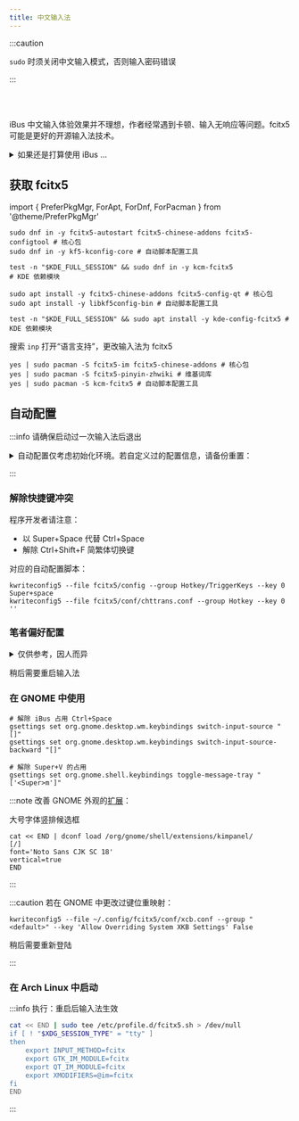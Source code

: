 ```yaml
---
title: 中文输入法
---
```


:::caution

`sudo` 时须关闭中文输入模式，否则输入密码错误

:::

<br/><br/>

iBus 中文输入体验效果并不理想，作者经常遇到卡顿、输入无响应等问题。fcitx5 可能是更好的开源输入法技术。

 <details className="let-details-to-gray">
<summary>如果还是打算使用 iBus ...</summary>

```shell
# 垂直显示
dconf write /com/github/libpinyin/ibus-libpinyin/libpinyin/lookup-table-orientation 1
# 禁用简繁切换键
dconf write /com/github/libpinyin/ibus-libpinyin/libpinyin/trad-switch "''"
# 禁用半角与全角切换
dconf write /com/github/libpinyin/ibus-libpinyin/libpinyin/punct-switch "''"
```

使用百度云拼音：( 需要上传输入数据以供分析 )

    dconf write /com/github/libpinyin/ibus-libpinyin/libpinyin/enable-cloud-input true

使用小鹤双拼：提高中文码字效率

```shell
cat << END | dconf load /com/github/libpinyin/ibus-libpinyin/libpinyin/
[/]
double-pinyin=true
double-pinyin-schema=5
END
```

进一步改变外观需要 [GNOME 插件](https://extensions.gnome.org/extension/4112/customize-ibus/)

```shell
dconf write /org/gnome/shell/extensions/customize-ibus/input-indicator-only-on-toggle true
dconf write /desktop/ibus/panel/use-custom-font true
gnome-extensions prefs customize-ibus@hollowman.ml
```

</details>

## 获取 fcitx5

import {
PreferPkgMgr,
ForApt,
ForDnf,
ForPacman
} from '@theme/PreferPkgMgr'

 <PreferPkgMgr dnf apt pacman>
<ForDnf>

```shell
sudo dnf in -y fcitx5-autostart fcitx5-chinese-addons fcitx5-configtool # 核心包
sudo dnf in -y kf5-kconfig-core # 自动脚本配置工具

test -n "$KDE_FULL_SESSION" && sudo dnf in -y kcm-fcitx5                # KDE 依赖模块
```

</ForDnf>
<ForApt>

```shell
sudo apt install -y fcitx5-chinese-addons fcitx5-config-qt # 核心包
sudo apt install -y libkf5config-bin # 自动脚本配置工具

test -n "$KDE_FULL_SESSION" && sudo apt install -y kde-config-fcitx5 # KDE 依赖模块
```

搜索 `inp` 打开“语言支持”，更改输入法为 fcitx5

</ForApt>
<ForPacman>

```shell
yes | sudo pacman -S fcitx5-im fcitx5-chinese-addons # 核心包
yes | sudo pacman -S fcitx5-pinyin-zhwiki # 维基词库
yes | sudo pacman -S kcm-fcitx5 # 自动脚本配置工具
```

</ForPacman>
</PreferPkgMgr>

## 自动配置

:::info 请确保启动过一次输入法后退出

<details>
  <summary>
自动配置仅考虑初始化环境。若自定义过的配置信息，请备份重置：
</summary>

    mv ~/.config/fcitx5 backupcfg-fcitx

</details>

:::

### 解除快捷键冲突

程序开发者请注意：

- 以 Super+Space 代替 Ctrl+Space
- 解除 Ctrl+Shift+F 简繁体切换键

对应的自动配置脚本：

```shell
kwriteconfig5 --file fcitx5/config --group Hotkey/TriggerKeys --key 0 Super+space
kwriteconfig5 --file fcitx5/conf/chttrans.conf --group Hotkey --key 0 ''
```

### 笔者偏好配置

 <details className="let-details-to-gray">
<summary>仅供参考，因人而异</summary>

```shell
# 不因应用而切换语言：
kwriteconfig5 --file fcitx5/config --group Behavior --key ShareInputState All

# 外观微调：
kwriteconfig5 --file fcitx5/conf/pinyin.conf --group "<default>" --key PageSize 5
kwriteconfig5 --file fcitx5/conf/classicui.conf --group "<default>" --key "Vertical Candidate List" True
kwriteconfig5 --file fcitx5/conf/classicui.conf --group "<default>" --key Font "Noto Sans CJK SC 22"

# Super+V 弹出剪贴板：
kwriteconfig5 --file fcitx5/conf/clipboard.conf --group TriggerKey --key 0 "Super+V"
```

使用小鹤双拼：

```shell
kwriteconfig5 --file fcitx5/profile --group Groups/0 --key DefaultIM shuangpin
kwriteconfig5 --file fcitx5/profile --group Groups/0/Items/1 --key Name shuangpin
kwriteconfig5 --file fcitx5/conf/pinyin.conf --group "<default>" --key ShuangpinProfile Xiaohe
```

</details>

稍后需要重启输入法

### 在 GNOME 中使用

```shell
# 解除 iBus 占用 Ctrl+Space
gsettings set org.gnome.desktop.wm.keybindings switch-input-source "[]"
gsettings set org.gnome.desktop.wm.keybindings switch-input-source-backward "[]"

# 解除 Super+V 的占用
gsettings set org.gnome.shell.keybindings toggle-message-tray "['<Super>m']"

```

:::note 改善 GNOME 外观的[扩展](https://extensions.gnome.org/extension/261/kimpanel/)：

大号字体竖排候选框

```shell
cat << END | dconf load /org/gnome/shell/extensions/kimpanel/
[/]
font='Noto Sans CJK SC 18'
vertical=true
END
```

:::

:::caution 若在 GNOME 中更改过键位重映射：

    kwriteconfig5 --file ~/.config/fcitx5/conf/xcb.conf --group "<default>" --key 'Allow Overriding System XKB Settings' False

稍后需要重新登陆

:::

 <div className="no-admonition-uppercase-title">

### 在 Arch Linux 中启动

:::info 执行：重启后输入法生效

```bash
cat << END | sudo tee /etc/profile.d/fcitx5.sh > /dev/null
if [ ! "$XDG_SESSION_TYPE" = "tty" ]
then
    export INPUT_METHOD=fcitx
    export GTK_IM_MODULE=fcitx
    export QT_IM_MODULE=fcitx
    export XMODIFIERS=@im=fcitx
fi
END
```

:::

</div>
